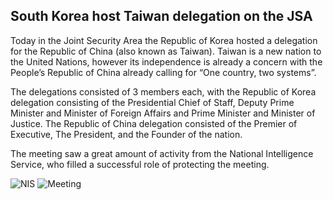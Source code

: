 ## South Korea host Taiwan delegation on the JSA

Today in the Joint Security Area the Republic of Korea hosted a delegation for the Republic of China (also known as Taiwan). Taiwan is a new nation to the United Nations, however its independence is already a concern with the People’s Republic of China already calling for “One country, two systems”. 

The delegations consisted of 3 members each, with the Republic of Korea delegation consisting of the Presidential Chief of Staff, Deputy Prime Minister and Minister of Foreign Affairs and Prime Minister and Minister of Justice. The Republic of China delegation consisted of the Premier of Executive, The President, and the Founder of the nation. 

The meeting saw a great amount of activity from the National Intelligence Service, who filled a successful role of protecting the meeting. 

![NIS](https://github.com/SeoulToday/seoultoday.github.io/assets/119078441/36a448e7-4193-4576-bcee-6b567af4e280)
![Meeting](https://github.com/SeoulToday/seoultoday.github.io/assets/119078441/fbea3b4b-63b2-432c-8b19-01c11ddf7bcd)
